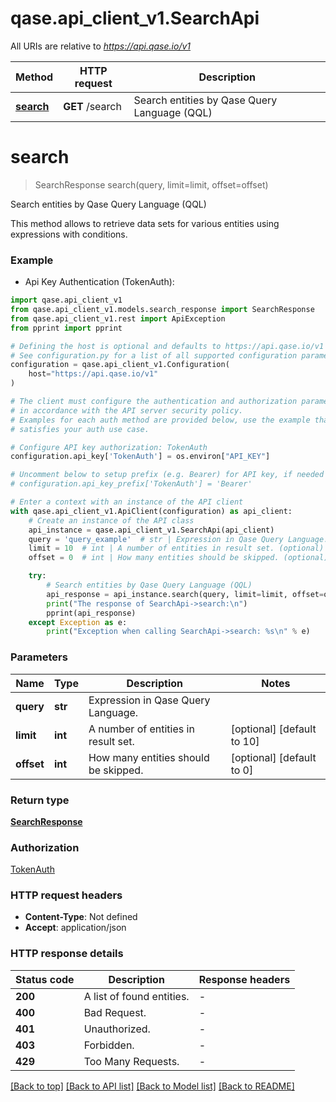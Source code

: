 # qase.api_client_v1.SearchApi

All URIs are relative to *https://api.qase.io/v1*

Method | HTTP request | Description
------------- | ------------- | -------------
[**search**](SearchApi.md#search) | **GET** /search | Search entities by Qase Query Language (QQL)


# **search**
> SearchResponse search(query, limit=limit, offset=offset)

Search entities by Qase Query Language (QQL)

This method allows to retrieve data sets for various entities using expressions with conditions. 

### Example

* Api Key Authentication (TokenAuth):

```python
import qase.api_client_v1
from qase.api_client_v1.models.search_response import SearchResponse
from qase.api_client_v1.rest import ApiException
from pprint import pprint

# Defining the host is optional and defaults to https://api.qase.io/v1
# See configuration.py for a list of all supported configuration parameters.
configuration = qase.api_client_v1.Configuration(
    host="https://api.qase.io/v1"
)

# The client must configure the authentication and authorization parameters
# in accordance with the API server security policy.
# Examples for each auth method are provided below, use the example that
# satisfies your auth use case.

# Configure API key authorization: TokenAuth
configuration.api_key['TokenAuth'] = os.environ["API_KEY"]

# Uncomment below to setup prefix (e.g. Bearer) for API key, if needed
# configuration.api_key_prefix['TokenAuth'] = 'Bearer'

# Enter a context with an instance of the API client
with qase.api_client_v1.ApiClient(configuration) as api_client:
    # Create an instance of the API class
    api_instance = qase.api_client_v1.SearchApi(api_client)
    query = 'query_example'  # str | Expression in Qase Query Language.
    limit = 10  # int | A number of entities in result set. (optional) (default to 10)
    offset = 0  # int | How many entities should be skipped. (optional) (default to 0)

    try:
        # Search entities by Qase Query Language (QQL)
        api_response = api_instance.search(query, limit=limit, offset=offset)
        print("The response of SearchApi->search:\n")
        pprint(api_response)
    except Exception as e:
        print("Exception when calling SearchApi->search: %s\n" % e)
```



### Parameters


Name | Type | Description  | Notes
------------- | ------------- | ------------- | -------------
 **query** | **str**| Expression in Qase Query Language. | 
 **limit** | **int**| A number of entities in result set. | [optional] [default to 10]
 **offset** | **int**| How many entities should be skipped. | [optional] [default to 0]

### Return type

[**SearchResponse**](SearchResponse.md)

### Authorization

[TokenAuth](../README.md#TokenAuth)

### HTTP request headers

 - **Content-Type**: Not defined
 - **Accept**: application/json

### HTTP response details

| Status code | Description | Response headers |
|-------------|-------------|------------------|
**200** | A list of found entities. |  -  |
**400** | Bad Request. |  -  |
**401** | Unauthorized. |  -  |
**403** | Forbidden. |  -  |
**429** | Too Many Requests. |  -  |

[[Back to top]](#) [[Back to API list]](../README.md#documentation-for-api-endpoints) [[Back to Model list]](../README.md#documentation-for-models) [[Back to README]](../README.md)

